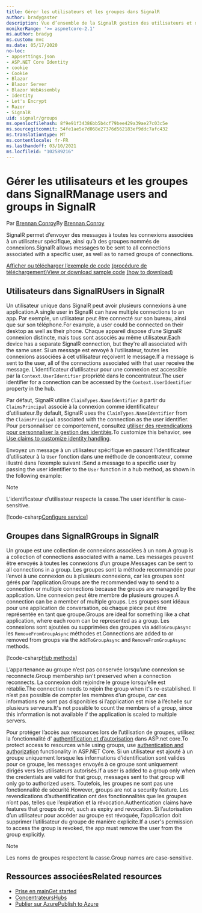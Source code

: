```yaml
---
title: Gérer les utilisateurs et les groupes dans SignalR
author: bradygaster
description: Vue d’ensemble de la SignalR gestion des utilisateurs et des groupes ASP.net core.
monikerRange: '>= aspnetcore-2.1'
ms.author: bradyg
ms.custom: mvc
ms.date: 05/17/2020
no-loc:
- appsettings.json
- ASP.NET Core Identity
- cookie
- Cookie
- Blazor
- Blazor Server
- Blazor WebAssembly
- Identity
- Let's Encrypt
- Razor
- SignalR
uid: signalr/groups
ms.openlocfilehash: 8f9e91f34386bb5b4cf79bee429a39ae27c03c5e
ms.sourcegitcommit: 54fe1ae5e7d068e27376d562183ef9ddc7afc432
ms.translationtype: MT
ms.contentlocale: fr-FR
ms.lasthandoff: 03/10/2021
ms.locfileid: "102589216"
---
```

# <a name="manage-users-and-groups-in-signalr"></a><span data-ttu-id="f2528-103">Gérer les utilisateurs et les groupes dans SignalR</span><span class="sxs-lookup"><span data-stu-id="f2528-103">Manage users and groups in SignalR</span></span>

<span data-ttu-id="f2528-104">Par [Brennan Conroy](https://github.com/BrennanConroy)</span><span class="sxs-lookup"><span data-stu-id="f2528-104">By [Brennan Conroy](https://github.com/BrennanConroy)</span></span>

<span data-ttu-id="f2528-105">SignalR permet d’envoyer des messages à toutes les connexions associées à un utilisateur spécifique, ainsi qu’à des groupes nommés de connexions.</span><span class="sxs-lookup"><span data-stu-id="f2528-105">SignalR allows messages to be sent to all connections associated with a specific user, as well as to named groups of connections.</span></span>

<span data-ttu-id="f2528-106">[Afficher ou télécharger l’exemple de code](https://github.com/dotnet/AspNetCore.Docs/tree/main/aspnetcore/signalr/groups/sample/) [(procédure de téléchargement)](xref:index#how-to-download-a-sample)</span><span class="sxs-lookup"><span data-stu-id="f2528-106">[View or download sample code](https://github.com/dotnet/AspNetCore.Docs/tree/main/aspnetcore/signalr/groups/sample/) [(how to download)](xref:index#how-to-download-a-sample)</span></span>

## <a name="users-in-signalr"></a><span data-ttu-id="f2528-107">Utilisateurs dans SignalR</span><span class="sxs-lookup"><span data-stu-id="f2528-107">Users in SignalR</span></span>

<span data-ttu-id="f2528-108">Un utilisateur unique dans SignalR peut avoir plusieurs connexions à une application.</span><span class="sxs-lookup"><span data-stu-id="f2528-108">A single user in SignalR can have multiple connections to an app.</span></span> <span data-ttu-id="f2528-109">Par exemple, un utilisateur peut être connecté sur son bureau, ainsi que sur son téléphone.</span><span class="sxs-lookup"><span data-stu-id="f2528-109">For example, a user could be connected on their desktop as well as their phone.</span></span> <span data-ttu-id="f2528-110">Chaque appareil dispose d’une SignalR connexion distincte, mais tous sont associés au même utilisateur.</span><span class="sxs-lookup"><span data-stu-id="f2528-110">Each device has a separate SignalR connection, but they're all associated with the same user.</span></span> <span data-ttu-id="f2528-111">Si un message est envoyé à l’utilisateur, toutes les connexions associées à cet utilisateur reçoivent le message.</span><span class="sxs-lookup"><span data-stu-id="f2528-111">If a message is sent to the user, all of the connections associated with that user receive the message.</span></span> <span data-ttu-id="f2528-112">L’identificateur d’utilisateur pour une connexion est accessible par la `Context.UserIdentifier` propriété dans le concentrateur.</span><span class="sxs-lookup"><span data-stu-id="f2528-112">The user identifier for a connection can be accessed by the `Context.UserIdentifier` property in the hub.</span></span>

<span data-ttu-id="f2528-113">Par défaut, SignalR utilise `ClaimTypes.NameIdentifier` à partir du `ClaimsPrincipal` associé à la connexion comme identificateur d’utilisateur.</span><span class="sxs-lookup"><span data-stu-id="f2528-113">By default, SignalR uses the `ClaimTypes.NameIdentifier` from the `ClaimsPrincipal` associated with the connection as the user identifier.</span></span> <span data-ttu-id="f2528-114">Pour personnaliser ce comportement, consultez [utiliser des revendications pour personnaliser la gestion des identités](xref:signalr/authn-and-authz#use-claims-to-customize-identity-handling).</span><span class="sxs-lookup"><span data-stu-id="f2528-114">To customize this behavior, see [Use claims to customize identity handling](xref:signalr/authn-and-authz#use-claims-to-customize-identity-handling).</span></span>

<span data-ttu-id="f2528-115">Envoyez un message à un utilisateur spécifique en passant l’identificateur d’utilisateur à la `User` fonction dans une méthode de concentrateur, comme illustré dans l’exemple suivant :</span><span class="sxs-lookup"><span data-stu-id="f2528-115">Send a message to a specific user by passing the user identifier to the `User` function in a hub method, as shown in the following example:</span></span>

> [!NOTE]
> <span data-ttu-id="f2528-116">L’identificateur d’utilisateur respecte la casse.</span><span class="sxs-lookup"><span data-stu-id="f2528-116">The user identifier is case-sensitive.</span></span>

[!code-csharp[Configure service](groups/sample/Hubs/ChatHub.cs?range=29-32)]

## <a name="groups-in-signalr"></a><span data-ttu-id="f2528-117">Groupes dans SignalR</span><span class="sxs-lookup"><span data-stu-id="f2528-117">Groups in SignalR</span></span>

<span data-ttu-id="f2528-118">Un groupe est une collection de connexions associées à un nom.</span><span class="sxs-lookup"><span data-stu-id="f2528-118">A group is a collection of connections associated with a name.</span></span> <span data-ttu-id="f2528-119">Les messages peuvent être envoyés à toutes les connexions d’un groupe.</span><span class="sxs-lookup"><span data-stu-id="f2528-119">Messages can be sent to all connections in a group.</span></span> <span data-ttu-id="f2528-120">Les groupes sont la méthode recommandée pour l’envoi à une connexion ou à plusieurs connexions, car les groupes sont gérés par l’application.</span><span class="sxs-lookup"><span data-stu-id="f2528-120">Groups are the recommended way to send to a connection or multiple connections because the groups are managed by the application.</span></span> <span data-ttu-id="f2528-121">Une connexion peut être membre de plusieurs groupes.</span><span class="sxs-lookup"><span data-stu-id="f2528-121">A connection can be a member of multiple groups.</span></span> <span data-ttu-id="f2528-122">Les groupes sont idéaux pour une application de conversation, où chaque pièce peut être représentée en tant que groupe.</span><span class="sxs-lookup"><span data-stu-id="f2528-122">Groups are ideal for something like a chat application, where each room can be represented as a group.</span></span> <span data-ttu-id="f2528-123">Les connexions sont ajoutées ou supprimées des groupes via `AddToGroupAsync` les `RemoveFromGroupAsync` méthodes et.</span><span class="sxs-lookup"><span data-stu-id="f2528-123">Connections are added to or removed from groups via the `AddToGroupAsync` and `RemoveFromGroupAsync` methods.</span></span>

[!code-csharp[Hub methods](groups/sample/Hubs/ChatHub.cs?range=15-27)]

<span data-ttu-id="f2528-124">L’appartenance au groupe n’est pas conservée lorsqu’une connexion se reconnecte.</span><span class="sxs-lookup"><span data-stu-id="f2528-124">Group membership isn't preserved when a connection reconnects.</span></span> <span data-ttu-id="f2528-125">La connexion doit rejoindre le groupe lorsqu’elle est rétablie.</span><span class="sxs-lookup"><span data-stu-id="f2528-125">The connection needs to rejoin the group when it's re-established.</span></span> <span data-ttu-id="f2528-126">Il n’est pas possible de compter les membres d’un groupe, car ces informations ne sont pas disponibles si l’application est mise à l’échelle sur plusieurs serveurs.</span><span class="sxs-lookup"><span data-stu-id="f2528-126">It's not possible to count the members of a group, since this information is not available if the application is scaled to multiple servers.</span></span>

<span data-ttu-id="f2528-127">Pour protéger l’accès aux ressources lors de l’utilisation de groupes, utilisez la fonctionnalité d' [authentification et d’autorisation](xref:signalr/authn-and-authz) dans ASP.net core.</span><span class="sxs-lookup"><span data-stu-id="f2528-127">To protect access to resources while using groups, use [authentication and authorization](xref:signalr/authn-and-authz) functionality in ASP.NET Core.</span></span> <span data-ttu-id="f2528-128">Si un utilisateur est ajouté à un groupe uniquement lorsque les informations d’identification sont valides pour ce groupe, les messages envoyés à ce groupe sont uniquement dirigés vers les utilisateurs autorisés.</span><span class="sxs-lookup"><span data-stu-id="f2528-128">If a user is added to a group only when the credentials are valid for that group, messages sent to that group will only go to authorized users.</span></span> <span data-ttu-id="f2528-129">Toutefois, les groupes ne sont pas une fonctionnalité de sécurité.</span><span class="sxs-lookup"><span data-stu-id="f2528-129">However, groups are not a security feature.</span></span> <span data-ttu-id="f2528-130">Les revendications d’authentification ont des fonctionnalités que les groupes n’ont pas, telles que l’expiration et la révocation.</span><span class="sxs-lookup"><span data-stu-id="f2528-130">Authentication claims have features that groups do not, such as expiry and revocation.</span></span> <span data-ttu-id="f2528-131">Si l’autorisation d’un utilisateur pour accéder au groupe est révoquée, l’application doit supprimer l’utilisateur du groupe de manière explicite.</span><span class="sxs-lookup"><span data-stu-id="f2528-131">If a user's permission to access the group is revoked, the app must remove the user from the group explicitly.</span></span>

> [!NOTE]
> <span data-ttu-id="f2528-132">Les noms de groupes respectent la casse.</span><span class="sxs-lookup"><span data-stu-id="f2528-132">Group names are case-sensitive.</span></span>

## <a name="related-resources"></a><span data-ttu-id="f2528-133">Ressources associées</span><span class="sxs-lookup"><span data-stu-id="f2528-133">Related resources</span></span>

* [<span data-ttu-id="f2528-134">Prise en main</span><span class="sxs-lookup"><span data-stu-id="f2528-134">Get started</span></span>](xref:tutorials/signalr)
* [<span data-ttu-id="f2528-135">Concentrateurs</span><span class="sxs-lookup"><span data-stu-id="f2528-135">Hubs</span></span>](xref:signalr/hubs)
* [<span data-ttu-id="f2528-136">Publier sur Azure</span><span class="sxs-lookup"><span data-stu-id="f2528-136">Publish to Azure</span></span>](xref:signalr/publish-to-azure-web-app)
